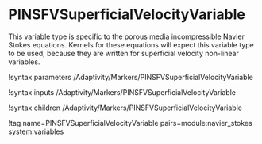 # PINSFVSuperficialVelocityVariable

This variable type is specific to the porous media incompressible Navier Stokes equations.
Kernels for these equations will expect this variable type to be used, because they are
written for superficial velocity non-linear variables.

!syntax parameters /Adaptivity/Markers/PINSFVSuperficialVelocityVariable

!syntax inputs /Adaptivity/Markers/PINSFVSuperficialVelocityVariable

!syntax children /Adaptivity/Markers/PINSFVSuperficialVelocityVariable

!tag name=PINSFVSuperficialVelocityVariable pairs=module:navier_stokes system:variables
